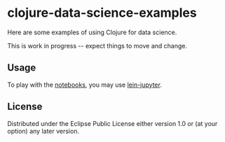 # clojure-data-science-examples

Here are some examples of using Clojure for data science.

This is work in progress -- expect things to move and change. 


## Usage

To play with the [notebooks](../blob/notebooks), you may use [lein-jupyter](https://github.com/didiercrunch/lein-jupyter).

## License

Distributed under the Eclipse Public License either version 1.0 or (at
your option) any later version.
